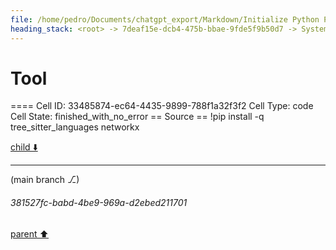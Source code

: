 ```yaml
---
file: /home/pedro/Documents/chatgpt_export/Markdown/Initialize Python Parser & Language.md
heading_stack: <root> -> 7deaf15e-dcb4-475b-bbae-9fde5f9b50d7 -> System -> 5a6cae08-3bad-4a1b-92fc-266c59c03560 -> System -> aaa2ddfa-521c-405d-b9e3-227ffc2bcaac -> User -> 6d8915d9-494c-4acc-8597-98c9519f6c8f -> Assistant -> 4aca064a-e9f9-44da-95a8-6f7790f3618d -> Tool -> 07a91a45-2df0-4247-a7c5-eed4c1d80d2b -> Assistant -> a2864381-72df-4235-b645-de3388a504fd -> Assistant -> 5241b676-ecc5-41db-bbd9-f39e12b4d5a1 -> Tool -> b69e85ff-b1d6-4f22-bd95-b04a7e6ce8ee -> Assistant -> 1ebaf51c-ef90-4949-b253-25e3ee987df6 -> Tool
---
```

# Tool

==== Cell ID: 33485874-ec64-4435-9899-788f1a32f3f2
Cell Type: code
Cell State: finished_with_no_error
== Source ==
!pip install -q tree_sitter_languages networkx


[child ⬇️](#381527fc-babd-4be9-969a-d2ebed211701)

---

(main branch ⎇)
###### 381527fc-babd-4be9-969a-d2ebed211701
[parent ⬆️](#1ebaf51c-ef90-4949-b253-25e3ee987df6)
